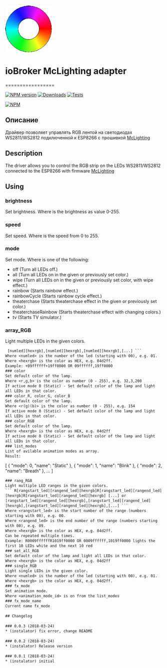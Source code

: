 ![Logo](admin/mclighting.png)
# ioBroker McLighting adapter
=================

[![NPM version](http://img.shields.io/npm/v/iobroker.mclighting.svg)](https://www.npmjs.com/package/iobroker.mclighting)
[![Downloads](https://img.shields.io/npm/dm/iobroker.mclighting.svg)](https://www.npmjs.com/package/iobroker.mclighting)
[![Tests](http://img.shields.io/travis/instalator/ioBroker.mclighting/master.svg)](https://travis-ci.org/instalator/ioBroker.mclighting)

[![NPM](https://nodei.co/npm/iobroker.mclighting.png?downloads=true)](https://nodei.co/npm/iobroker.mclighting/)

## Описание
Драйвер позволяет управлять RGB лентой на светодиодах WS2811/WS2812 подключенной к ESP8266 с прошивкой [McLighting](https://github.com/toblum/McLighting)

## Description
The driver allows you to control the RGB strip on the LEDs WS2811/WS2812 connected to the ESP8266 with firmware [McLighting](https://github.com/toblum/McLighting)

## Using

### brightness
Set brightness.
Where <brightness> is the brightness as value 0-255.
### speed
Set speed.
Where <speed> is the speed from 0 to 255.
### mode
Set mode.
Where <lightmode> is one of the following:
- off (Turn all LEDs off.)
- all (Turn all LEDs on in the given or previously set color.)
- wipe (Turn all LEDs on in the given or previously set color, with wipe effect.)
- rainbow (Starts rainbow effect.)
- rainbowCycle (Starts rainbow cycle effect.)
- theaterchase (Starts theaterchase effect in the given or previously set color.)
- theaterchaseRainbow (Starts theaterchase effect with changing colors.)
- tv (Starts TV simulator.)
### array_RGB
Light multiple LEDs in the given colors.
``` +[numled][hexrgb]+[numled][hexrgb]+[numled][hexrgb] [...] or 
 [numled][hexrgb],[numled][hexrgb],[numled][hexrgb],[...] ```
Where <numled> is the number of the led (starting with 00), e.g. 01.
Where <hexrgb> is the color as HEX, e.g. 04d2ff.
Example: +09ffffff+19ff0000 OR 09ffffff,19ff0000
### color
Set default color of the lamp.
Where <r,g,b> is the color as number (0 - 255), e.g. 32,3,200
If active mode 0 (Static) - Set default color of the lamp and light all LEDs in that color.
### color_R, color_G, color_B
Set default color of the lamp.
Where <r(g)(b)> is the color as number (0 - 255), e.g. 154
If active mode 0 (Static) - Set default color of the lamp and light all LEDs in that color.
### color_RGB
Set default color of the lamp.
Where <hexrgb> is the color as HEX, e.g. 04d2ff
If active mode 0 (Static) - Set default color of the lamp and light all LEDs in that color.
### list_modes
List of avilable animation modes as array.
Result:
```
[
  {
    "mode": 0,
    "name": "Static"
  },
  {
    "mode": 1,
    "name": "Blink"
  },
  {
    "mode": 2,
    "name": "Breath"
  },
  ...
]
```
### rang_RGB
Light multiple LED ranges in the given colors.
``` R[rangstart_led][rangend_led][hexrgb]R[rangstart_led][rangend_led][hexrgb]R[rangstart_led][rangend_led][hexrgb] [...] or
[rangstart_led][rangend_led][hexrgb],[rangstart_led][rangend_led][hexrgb],[rangstart_led][rangend_led][hexrgb],[...] ```
Where <rangstart_led> is the start number of the range (numbers starting with 00), e.g. 00.
Where <rangend_led> is the end number of the range (numbers starting with 00), e.g. 09.
Where <hexrgb> is the color as HEX, e.g. 04d2ff.
Can be repeated multiple times.
Example: R0009ffffffR1019ff0000 OR 0009ffffff,1019ff0000 lights the first 10 LEDs white and the next 10 red
### set_all_RGB
Set default color of the lamp and light all LEDs in that color.
Where <hexrgb> is the color as HEX, e.g. 04d2ff
### single_RGB
Light single LEDs in the given color.
Where <numled> is the number of the led (starting with 00), e.g. 01.
Where <hexrgb> is the color as HEX, e.g. 04d2ff.
### fx_mode
Set animation mode.
Where <animation_mode_id> is on from the list_modes
### fx_mode_name
Current name fx_mode
  
## Changelog

### 0.0.3 (2018-03-24)
* (instalator) fix error, change README

### 0.0.2 (2018-03-24)
* (instalator) Release version

### 0.0.1 (2018-03-24)
* (instalator) initial
